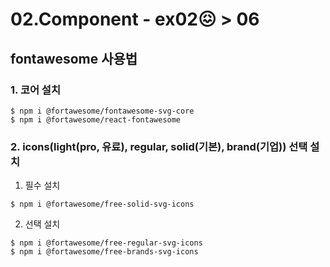 # 02.Component - ex02😖 > 06

## fontawesome 사용법


### 1. 코어 설치
```
$ npm i @fortawesome/fontawesome-svg-core
$ npm i @fortawesome/react-fontawesome
```

### 2. icons(light(pro, 유료), regular, solid(기본), brand(기업)) 선택 설치

1) 필수 설치
```
$ npm i @fortawesome/free-solid-svg-icons
```

2) 선택 설치
```
$ npm i @fortawesome/free-regular-svg-icons
$ npm i @fortawesome/free-brands-svg-icons
```
